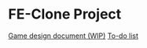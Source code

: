 # FE-Clone Project

[Game design document (WIP)](https://docs.google.com/document/d/1UsJQ3Unfjr_qnzK9Jd2fOOlR1oSVh6nCNszcoAhqF1U/edit?usp=sharing)
[To-do list](https://docs.google.com/spreadsheets/d/1jkN6ILiCca6HfXiAgrLN4vioeco97rS6T5d_OqHXJ8c/edit?usp=sharing)